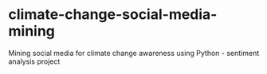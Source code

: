 # climate-change-social-media-mining
Mining social media for climate change awareness using Python - sentiment analysis project
